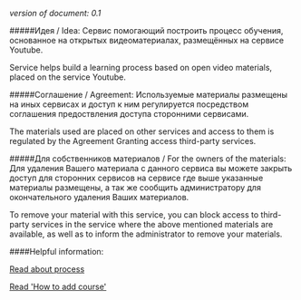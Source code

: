 *version of document: 0.1*

#####Идея / Idea:
Сервис помогающий построить процесс обучения, основанное на открытых видеоматериалах, размещённых на сервисе Youtube.

Service helps build a learning process based on open video materials, placed on the service Youtube.

#####Соглашение / Agreement:
Используемые материалы размещены на иных сервисах и доступ к ним регулируется посредством соглашения предоствления доступа сторонними сервисами.

The materials used are placed on other services and access to them is regulated by the Agreement Granting access third-party services.

#####Для собственников материалов / For the owners of the materials:
Для удаления Вашего материала с данного сервиса вы можете закрыть доступ для сторонних сервисов на сервисе где выше указанные материалы размещены, а так же сообщить администратору для окончательного удаления Ваших материалов.

To remove your material with this service, you can block access to third-party services in the service where the above mentioned materials are available, as well as to inform the administrator to remove your materials.

####Helpful information:

[Read about process](https://github.com/dimaspirit/learnyourself/wiki/Process)

[Read 'How to add course'](https://github.com/dimaspirit/learnyourself/wiki/How-to-add-course)
